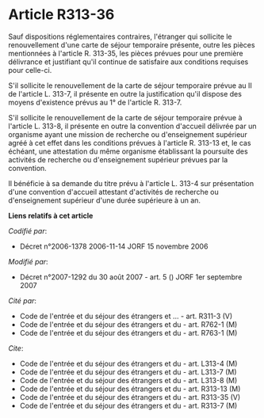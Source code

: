 # Article R313-36

Sauf dispositions réglementaires contraires, l'étranger qui sollicite le renouvellement d'une carte de séjour temporaire
présente, outre les pièces mentionnées à l'article R. 313-35, les pièces prévues pour une première délivrance et justifiant
qu'il continue de satisfaire aux conditions requises pour celle-ci.

S'il sollicite le renouvellement de la carte de séjour temporaire prévue au II de l'article L. 313-7, il présente en outre la
justification qu'il dispose des moyens d'existence prévus au 1° de l'article R. 313-7.

S'il sollicite le renouvellement de la carte de séjour temporaire prévue à l'article L. 313-8, il présente en outre la
convention d'accueil délivrée par un organisme ayant une mission de recherche ou d'enseignement supérieur agréé à cet effet
dans les conditions prévues à l'article R. 313-13 et, le cas échéant, une attestation du même organisme établissant la
poursuite des activités de recherche ou d'enseignement supérieur prévues par la convention.

Il bénéficie à sa demande du titre prévu à l'article L. 313-4 sur présentation d'une convention d'accueil attestant
d'activités de recherche ou d'enseignement supérieur d'une durée supérieure à un an.

**Liens relatifs à cet article**

_Codifié par_:

  - Décret n°2006-1378 2006-11-14 JORF 15 novembre 2006

_Modifié par_:

  - Décret n°2007-1292 du 30 août 2007 - art. 5 () JORF 1er septembre 2007

_Cité par_:

  - Code de l'entrée et du séjour des étrangers et ... - art. R311-3 (V)
  - Code de l'entrée et du séjour des étrangers et du  - art. R762-1 (M)
  - Code de l'entrée et du séjour des étrangers et du  - art. R763-1 (M)

_Cite_:

  - Code de l'entrée et du séjour des étrangers et du  - art. L313-4 (M)
  - Code de l'entrée et du séjour des étrangers et du  - art. L313-7 (M)
  - Code de l'entrée et du séjour des étrangers et du  - art. L313-8 (M)
  - Code de l'entrée et du séjour des étrangers et du  - art. R313-13 (M)
  - Code de l'entrée et du séjour des étrangers et du  - art. R313-35 (V)
  - Code de l'entrée et du séjour des étrangers et du  - art. R313-7 (M)
